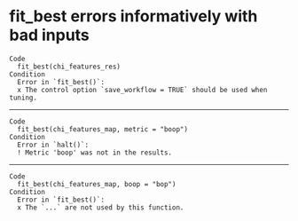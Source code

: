 # fit_best errors informatively with bad inputs

    Code
      fit_best(chi_features_res)
    Condition
      Error in `fit_best()`:
      x The control option `save_workflow = TRUE` should be used when tuning.

---

    Code
      fit_best(chi_features_map, metric = "boop")
    Condition
      Error in `halt()`:
      ! Metric 'boop' was not in the results.

---

    Code
      fit_best(chi_features_map, boop = "bop")
    Condition
      Error in `fit_best()`:
      x The `...` are not used by this function.


